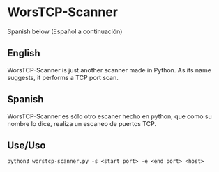 # WorsTCP-Scanner

Spanish below (Español a continuación)

## English
WorsTCP-Scanner is just another scanner made in Python. As its name suggests, it performs a TCP port scan.

## Spanish
WorsTCP-Scanner es sólo otro escaner hecho en python, que como su nombre lo dice, realiza un escaneo de puertos TCP.

## Use/Uso
`python3 worstcp-scanner.py -s <start port> -e <end port> <host>`